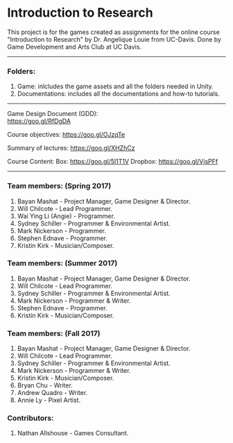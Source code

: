 # Introduction to Research

This project is for the games created as assignments for the online course "Introduction to Research" by Dr. Angelique Louie from UC-Davis. Done by Game Development and Arts Club at UC Davis.

---

### Folders: 
1. Game: inlcludes the game assets and all the folders needed in Unity. 
2. Documentations: includes all the documentations and how-to tutorials.
---

Game Design Document (GDD):  
https://goo.gl/RfDgDA

Course objectives:
https://goo.gl/OJzqTe

Summary of lectures:
https://goo.gl/XHZhCz

Course Content: 
Box: https://goo.gl/5l1T1V
Dropbox: https://goo.gl/VjsPFf

---

### Team members: (Spring 2017)
1. Bayan Mashat - Project Manager, Game Designer & Director. 
2. Will Chilcote - Lead Programmer.
3. Wai Ying Li (Angie) - Programmer. 
4. Sydney Schiller - Programmer & Environmental Artist.
5. Mark Nickerson - Programmer.
6. Stephen Ednave - Programmer.
7. Kristin Kirk - Musician/Composer.

### Team members: (Summer 2017)
1. Bayan Mashat - Project Manager, Game Designer & Director. 
2. Will Chilcote - Lead Programmer.
3. Sydney Schiller - Programmer & Environmental Artist.
4. Mark Nickerson - Programmer & Writer.
5. Stephen Ednave - Programmer.
6. Kristin Kirk - Musician/Composer.

### Team members: (Fall 2017)
1. Bayan Mashat - Project Manager, Game Designer & Director. 
2. Will Chilcote - Lead Programmer.
3. Sydney Schiller - Programmer & Environmental Artist.
4. Mark Nickerson - Programmer & Writer.
5. Kristin Kirk - Musician/Composer.
6. Bryan Chu - Writer.
7. Andrew Quadro - Writer.
8. Annie Ly - Pixel Artist.

### Contributors:
1. Nathan Allshouse - Games Consultant.
